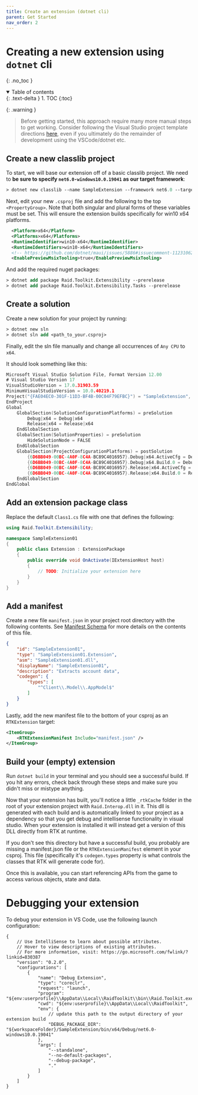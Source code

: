 ```yaml
---
title: Create an extension (dotnet cli)
parent: Get Started
nav_order: 2
---
```


# Creating a new extension using `dotnet` cli
{: .no_toc }

<details open markdown="block">
  <summary>
    Table of contents
  </summary>
  {: .text-delta }
1. TOC
{:toc}
</details>

{: .warning }
> Before getting started, this approach require many more manual steps to get working. Consider following the Visual Studio project template directions [here](./quickstart-vs22.md), even if you ultimately do the remainder of development using the VSCode/dotnet etc.

## Create a new classlib project

To start, we will base our extension off of a basic classlib project. We need to **be sure to specify `net6.0-windows10.0.19041` as our target framework**:

```ps
> dotnet new classlib --name SampleExtension --framework net6.0 --target-framework-override net6.0-windows10.0.19041
```

Next, edit your new `.csproj` file and add the following to the top `<PropertyGroup>`. Note that both singular and plural forms of these variables must be set. This will ensure the extension builds specifically for win10 x64 platforms.

```xml
  <Platform>x64</Platform>
  <Platforms>x64</Platforms>
  <RuntimeIdentifier>win10-x64</RuntimeIdentifier>
  <RuntimeIdentifiers>win10-x64</RuntimeIdentifiers>
  <!-- https://github.com/dotnet/maui/issues/5886#issuecomment-1123106200 -->
  <EnablePreviewMsixTooling>true</EnablePreviewMsixTooling>
```

And add the required nuget packages:
```ps
> dotnet add package Raid.Toolkit.Extensibility --prerelease
> dotnet add package Raid.Toolkit.Extensibility.Tasks --prerelease
```

## Create a solution

Create a new solution for your project by running:

```ps
> dotnet new sln
> dotnet sln add <path_to_your.csproj>
```

Finally, edit the sln file manually and change all occurrences of `Any CPU` to `x64`.

It should look something like this:

```go
Microsoft Visual Studio Solution File, Format Version 12.00
# Visual Studio Version 17
VisualStudioVersion = 17.0.31903.59
MinimumVisualStudioVersion = 10.0.40219.1
Project("{FAE04EC0-301F-11D3-BF4B-00C04F79EFBC}") = "SampleExtension", "SampleExtension.csproj", "{6D6BB049-00BC-4A0F-8C4A-BC89C4016957}"
EndProject
Global
	GlobalSection(SolutionConfigurationPlatforms) = preSolution
		Debug|x64 = Debug|x64
		Release|x64 = Release|x64
	EndGlobalSection
	GlobalSection(SolutionProperties) = preSolution
		HideSolutionNode = FALSE
	EndGlobalSection
	GlobalSection(ProjectConfigurationPlatforms) = postSolution
		{6D6BB049-00BC-4A0F-8C4A-BC89C4016957}.Debug|x64.ActiveCfg = Debug|x64
		{6D6BB049-00BC-4A0F-8C4A-BC89C4016957}.Debug|x64.Build.0 = Debug|x64
		{6D6BB049-00BC-4A0F-8C4A-BC89C4016957}.Release|x64.ActiveCfg = Release|x64
		{6D6BB049-00BC-4A0F-8C4A-BC89C4016957}.Release|x64.Build.0 = Release|x64
	EndGlobalSection
EndGlobal
```

## Add an extension package class

Replace the default `Class1.cs` file with one that defines the following:

```cs
using Raid.Toolkit.Extensibility;

namespace SampleExtension01
{
	public class Extension : ExtensionPackage
	{
		public override void OnActivate(IExtensionHost host)
		{
			// TODO: Initialize your extension here
		}
	}
}
```

## Add a manifest

Create a new file `manifest.json` in your project root directory with the following contents. See [Manifest Schema](../reference/manifest-schema.md) for more details on the contents of this file.

```json
{
    "id": "SampleExtension01",
    "type": "SampleExtension01.Extension",
    "asm": "SampleExtension01.dll",
    "displayName": "SampleExtension01",
    "description": "Extracts account data",
    "codegen": {
        "types": [
            "^Client\\.Model\\.AppModel$"
        ]
    }
}
```

Lastly, add the new manifest file to the bottom of your csproj as an `RTKExtension` target:

```xml
<ItemGroup>
    <RTKExtensionManifest Include="manifest.json" />
</ItemGroup>
```

## Build your (empty) extension

Run `dotnet build` in your terminal and you should see a successful build. If you hit any errors, check back through these steps and make sure you didn't miss or mistype anything.

Now that your extension has built, you'll notice a little `_rtkCache` folder in the root of your extension project with `Raid.Interop.dll` in it. This dll is generated with each build and is automatically linked to your project as a dependency so that you get debug and intellisense functionality in visual studio. When your extension is installed it will instead get a version of this DLL directly from RTK at runtime.

If you don't see this directory but have a successful build, you probably are missing a manifest.json file or the `RTKExtensionManifest` element in your csproj. This file (specifically it's `codegen.types` property is what controls the classes that RTK will generate code for).

Once this is available, you can start referencing APIs from the game to access various objects, state and data.

# Debugging your extension

To debug your extension in VS Code, use the following launch configuration:

```jsonc
{
    // Use IntelliSense to learn about possible attributes.
    // Hover to view descriptions of existing attributes.
    // For more information, visit: https://go.microsoft.com/fwlink/?linkid=830387
    "version": "0.2.0",
    "configurations": [
        {
            "name": "Debug Extension",
            "type": "coreclr",
            "request": "launch",
            "program": "${env:userprofile}\\AppData\\Local\\RaidToolkit\\bin\\Raid.Toolkit.exe",
            "cwd": "${env:userprofile}\\AppData\\Local\\RaidToolkit",
            "env": {
                // update this path to the output directory of your extension build
                "DEBUG_PACKAGE_DIR": "${workspaceFolder}/SampleExtension/bin/x64/Debug/net6.0-windows10.0.19041"
            },
            "args": [
                "--standalone",
                "--no-default-packages",
                "--debug-package",
                "."
            ]
        }
    ]
}
```